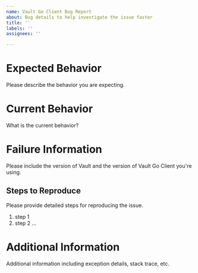 ```yaml
---
name: Vault Go Client Bug Report
about: Bug details to help investigate the issue faster
title: ''
labels: ''
assignees: ''

---
```


# Expected Behavior

Please describe the behavior you are expecting.

# Current Behavior

What is the current behavior?

# Failure Information

Please include the version of Vault and the version of Vault Go Client you're using.

## Steps to Reproduce

Please provide detailed steps for reproducing the issue.

1. step 1
2. step 2
...

# Additional Information

Additional information including exception details, stack trace, etc.
